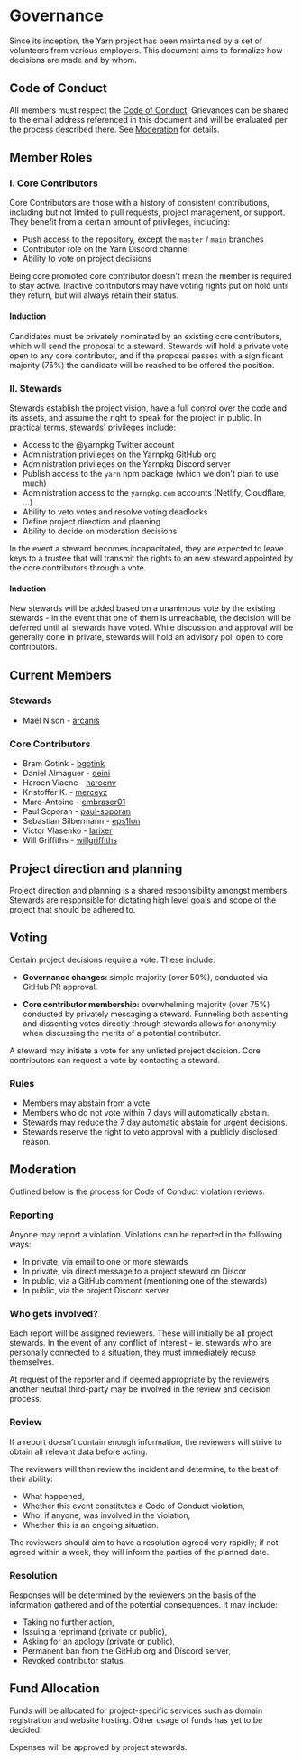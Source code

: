 # Governance

Since its inception, the Yarn project has been maintained by a set of volunteers from various employers. This document aims to formalize how decisions are made and by whom.

## Code of Conduct

All members must respect the [Code of Conduct](CODE_OF_CONDUCT.md). Grievances can be shared to the email address referenced in this document and will be evaluated per the process described there. See [Moderation](#Moderation) for details.

## Member Roles

### I. Core Contributors

Core Contributors are those with a history of consistent contributions, including but not limited to pull requests, project management, or support. They benefit from a certain amount of privileges, including:

- Push access to the repository, except the `master` / `main` branches
- Contributor role on the Yarn Discord channel
- Ability to vote on project decisions

Being core promoted core contributor doesn't mean the member is required to stay active. Inactive contributors may have voting rights put on hold until they return, but will always retain their status.

#### Induction

Candidates must be privately nominated by an existing core contributors, which will send the proposal to a steward. Stewards will hold a private vote open to any core contributor, and if the proposal passes with a significant majority (75%) the candidate will be reached to be offered the position.

### II. Stewards

Stewards establish the project vision, have a full control over the code and its assets, and assume the right to speak for the project in public. In practical terms, stewards' privileges include:

- Access to the @yarnpkg Twitter account
- Administration privileges on the Yarnpkg GitHub org
- Administration privileges on the Yarnpkg Discord server
- Publish access to the `yarn` npm package (which we don't plan to use much)
- Administration access to the `yarnpkg.com` accounts (Netlify, Cloudflare, ...)
- Ability to veto votes and resolve voting deadlocks
- Define project direction and planning
- Ability to decide on moderation decisions

In the event a steward becomes incapacitated, they are expected to leave keys to a trustee that will transmit the rights to an new steward appointed by the core contributors through a vote.

#### Induction

New stewards will be added based on a unanimous vote by the existing stewards - in the event that one of them is unreachable, the decision will be deferred until all stewards have voted. While discussion and approval will be generally done in private, stewards will hold an advisory poll open to core contributors.

## Current Members

### Stewards

- Maël Nison - [arcanis](https://github.com/arcanis)

### Core Contributors

- Bram Gotink - [bgotink](https://github.com/bgotink)
- Daniel Almaguer - [deini](https://github.com/deini)
- Haroen Viaene - [haroenv](https://github.com/haroenv)
- Kristoffer K. - [merceyz](https://github.com/merceyz)
- Marc-Antoine - [embraser01](https://github.com/embraser01)
- Paul Soporan - [paul-soporan](https://github.com/paul-soporan)
- Sebastian Silbermann - [eps1lon](https://github.com/eps1lon)
- Victor Vlasenko - [larixer](https://github.com/larixer)
- Will Griffiths - [willgriffiths](https://github.com/willgriffiths)

## Project direction and planning

Project direction and planning is a shared responsibility amongst members. Stewards are responsible for dictating high level goals and scope of the project that should be adhered to.

## Voting

Certain project decisions require a vote. These include:

- **Governance changes:** simple majority (over 50%), conducted via GitHub PR approval.

- **Core contributor membership:** overwhelming majority (over 75%) conducted by privately messaging a steward. Funneling both assenting and dissenting votes directly through stewards allows for anonymity when discussing the merits of a potential contributor.

A steward may initiate a vote for any unlisted project decision. Core contributors can request a vote by contacting a steward.

### Rules

- Members may abstain from a vote.
- Members who do not vote within 7 days will automatically abstain.
- Stewards may reduce the 7 day automatic abstain for urgent decisions.
- Stewards reserve the right to veto approval with a publicly disclosed reason.

## Moderation

Outlined below is the process for Code of Conduct violation reviews.

### Reporting

Anyone may report a violation. Violations can be reported in the following ways:

- In private, via email to one or more stewards
- In private, via direct message to a project steward on Discor
- In public, via a GitHub comment (mentioning one of the stewards)
- In public, via the project Discord server

### Who gets involved?

Each report will be assigned reviewers. These will initially be all project stewards. In the event of any conflict of interest - ie. stewards who are personally connected to a situation, they must immediately recuse themselves.

At request of the reporter and if deemed appropriate by the reviewers, another neutral third-party may be involved in the review and decision process.

### Review

If a report doesn’t contain enough information, the reviewers will strive to obtain all relevant data before acting.

The reviewers will then review the incident and determine, to the best of their ability:

- What happened,
- Whether this event constitutes a Code of Conduct violation,
- Who, if anyone, was involved in the violation,
- Whether this is an ongoing situation.

The reviewers should aim to have a resolution agreed very rapidly; if not agreed within a week, they will inform the parties of the planned date.

### Resolution

Responses will be determined by the reviewers on the basis of the information gathered and of the potential consequences. It may include:

- Taking no further action,
- Issuing a reprimand (private or public),
- Asking for an apology (private or public),
- Permanent ban from the GitHub org and Discord server,
- Revoked contributor status.

## Fund Allocation

Funds will be allocated for project-specific services such as domain registration and website hosting. Other usage of funds has yet to be decided.

Expenses will be approved by project stewards.
